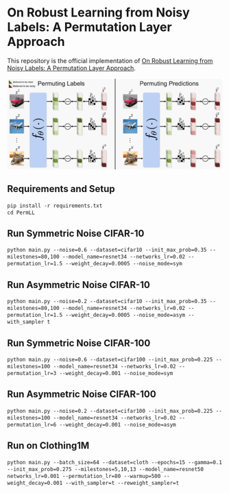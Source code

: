 # On Robust Learning from Noisy Labels: A Permutation Layer Approach

This repository is the official implementation of [On Robust Learning from Noisy Labels: A Permutation Layer Approach](). 

![plot](./figures/method_digram.png)

## Requirements and Setup

```setup
pip install -r requirements.txt
cd PermLL
```

## Run Symmetric Noise CIFAR-10
```train
python main.py --noise=0.6 --dataset=cifar10 --init_max_prob=0.35 --milestones=80,100 --model_name=resnet34 --networks_lr=0.02 --permutation_lr=1.5 --weight_decay=0.0005 --noise_mode=sym
```

## Run Asymmetric Noise CIFAR-10
```train
python main.py --noise=0.2 --dataset=cifar10 --init_max_prob=0.35 --milestones=80,100 --model_name=resnet34 --networks_lr=0.02 --permutation_lr=1.5 --weight_decay=0.0005 --noise_mode=asym --with_sampler t
```

## Run Symmetric Noise CIFAR-100
```train
python main.py --noise=0.6 --dataset=cifar100 --init_max_prob=0.225 --milestones=100 --model_name=resnet34 --networks_lr=0.02 --permutation_lr=3 --weight_decay=0.001 --noise_mode=sym
```
## Run Asymmetric Noise CIFAR-100
```train
python main.py --noise=0.2 --dataset=cifar100 --init_max_prob=0.225 --milestones=100 --model_name=resnet34 --networks_lr=0.02 --permutation_lr=6 --weight_decay=0.001 --noise_mode=asym
```


## Run on Clothing1M
```train
python main.py --batch_size=64 --dataset=cloth --epochs=15 --gamma=0.1 --init_max_prob=0.275 --milestones=5,10,13 --model_name=resnet50 networks_lr=0.001 --permutation_lr=80 --warmup=500 --weight_decay=0.001 --with_sampler=t --reweight_sampler=t
```

